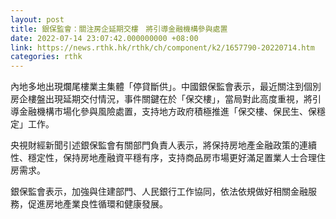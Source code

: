 ```yaml
---
layout: post
title: 銀保監會：關注房企延期交樓　將引導金融機構參與處置
date: 2022-07-14 23:07:42.000000000 +08:00
link: https://news.rthk.hk/rthk/ch/component/k2/1657790-20220714.htm
categories: rthk
---
```


內地多地出現爛尾樓業主集體「停貸斷供」。中國銀保監會表示，最近關注到個別房企樓盤出現延期交付情況，事件關鍵在於「保交樓」，當局對此高度重視，將引導金融機構市場化參與風險處置，支持地方政府積極推進「保交樓、保民生、保穩定」工作。

央視財經新聞引述銀保監會有關部門負責人表示，將保持房地產金融政策的連續性、穩定性，保持房地產融資平穩有序，支持商品房市場更好滿足置業人士合理住房需求。

銀保監會表示，加強與住建部門、人民銀行工作協同，依法依規做好相關金融服務，促進房地產業良性循環和健康發展。
